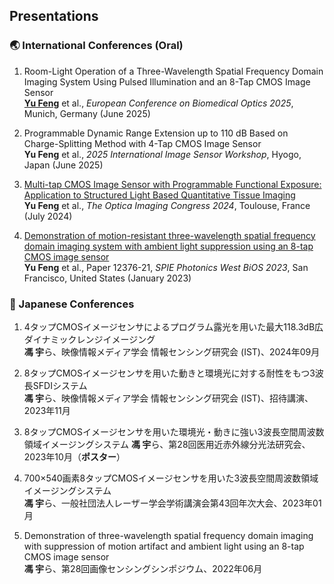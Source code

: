 ## Presentations

### 🌏 International Conferences (Oral)

1. Room-Light Operation of a Three-Wavelength Spatial Frequency Domain Imaging System Using Pulsed Illumination and an 8-Tap CMOS Image Sensor  
   <u>**Yu Feng**</u> et al., *European Conference on Biomedical Optics 2025*, Munich, Germany (June 2025)

2. Programmable Dynamic Range Extension up to 110 dB Based on Charge-Splitting Method with 4-Tap CMOS Image Sensor  
   **Yu Feng** et al., *2025 International Image Sensor Workshop*, Hyogo, Japan (June 2025)

3. [Multi-tap CMOS Image Sensor with Programmable Functional Exposure: Application to Structured Light Based Quantitative Tissue Imaging](https://doi.org/10.1364/ISA.2024.IF4D.2)  
   **Yu Feng** et al., *The Optica Imaging Congress 2024*, Toulouse, France (July 2024)

5. [Demonstration of motion-resistant three-wavelength spatial frequency domain imaging system with ambient light suppression using an 8-tap CMOS image sensor](https://doi.org/10.1117/12.2649418)  
   **Yu Feng** et al., Paper 12376-21, *SPIE Photonics West BiOS 2023*, San Francisco, United States (January 2023)

### 🗾 Japanese Conferences

1. 4タップCMOSイメージセンサによるプログラム露光を用いた最大118.3dB広ダイナミックレンジイメージング  
   **馮 宇**ら、映像情報メディア学会 情報センシング研究会 (IST)、2024年09月

2. 8タップCMOSイメージセンサを用いた動きと環境光に対する耐性をもつ3波長SFDIシステム  
   **馮 宇**ら、映像情報メディア学会 情報センシング研究会 (IST)、招待講演、2023年11月

3. 8タップCMOSイメージセンサを用いた環境光・動きに強い3波長空間周波数領域イメージングシステム
   **馮 宇**ら、第28回医用近赤外線分光法研究会、2023年10月（**ポスター**）

5. 700×540画素8タップCMOSイメージセンサを用いた3波長空間周波数領域イメージングシステム  
   **馮 宇**ら、一般社団法人レーザー学会学術講演会第43回年次大会、2023年01月

6. Demonstration of three-wavelength spatial frequency domain imaging with suppression of motion artifact and ambient light using an 8-tap CMOS image sensor  
   **馮 宇**ら、第28回画像センシングシンポジウム、2022年06月
